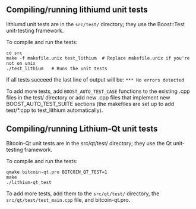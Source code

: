 Compiling/running lithiumd unit tests
------------------------------------

lithiumd unit tests are in the `src/test/` directory; they
use the Boost::Test unit-testing framework.

To compile and run the tests:

	cd src
	make -f makefile.unix test_lithium  # Replace makefile.unix if you're not on unix
	./test_lithium   # Runs the unit tests

If all tests succeed the last line of output will be:
`*** No errors detected`

To add more tests, add `BOOST_AUTO_TEST_CASE` functions to the existing
.cpp files in the test/ directory or add new .cpp files that
implement new BOOST_AUTO_TEST_SUITE sections (the makefiles are
set up to add test/*.cpp to test_lithium automatically).


Compiling/running Lithium-Qt unit tests
---------------------------------------

Bitcoin-Qt unit tests are in the src/qt/test/ directory; they
use the Qt unit-testing framework.

To compile and run the tests:

	qmake bitcoin-qt.pro BITCOIN_QT_TEST=1
	make
	./lithium-qt_test

To add more tests, add them to the `src/qt/test/` directory,
the `src/qt/test/test_main.cpp` file, and bitcoin-qt.pro.
